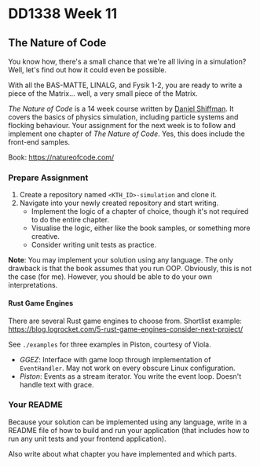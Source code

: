 # DD1338 Week 11

## The Nature of Code

You know how, there's a small chance that we're all living in a simulation? Well, let's find out how it could even be possible.

With all the BAS-MATTE, LINALG, and Fysik 1-2, you are ready to write a piece of the Matrix... well, a very small piece of the Matrix.

_The Nature of Code_ is a 14 week course written by [Daniel Shiffman](https://www.youtube.com/c/TheCodingTrain/featured). It covers the basics of physics simulation, including particle systems and flocking behaviour. Your assignment for the next week is to follow and implement one chapter of _The Nature of Code_. Yes, this does include the front-end samples.

Book: https://natureofcode.com/

### Prepare Assignment

1) Create a repository named `<KTH_ID>-simulation` and clone it. 
2) Navigate into your newly created repository and start writing.
    - Implement the logic of a chapter of choice, though it's not required to do the entire chapter.
    - Visualise the logic, either like the book samples, or something more creative.
    - Consider writing unit tests as practice.

**Note**: You may implement your solution using any language. The only drawback is that the book assumes that you run OOP. Obviously, this is not the case (for me). However, you should be able to do your own interpretations.

#### Rust Game Engines

There are several Rust game engines to choose from. Shortlist example: https://blog.logrocket.com/5-rust-game-engines-consider-next-project/

See `./examples` for three examples in Piston, courtesy of Viola.

- _GGEZ_: Interface with game loop through implementation of `EventHandler`. May not work on every obscure Linux configuration.
- _Piston_: Events as a stream iterator. You write the event loop. Doesn't handle text with grace.

### Your README

Because your solution can be implemented using any language, write in a README file of how to build and run your application (that includes how to run any unit tests and your frontend application).

Also write about what chapter you have implemented and which parts.
